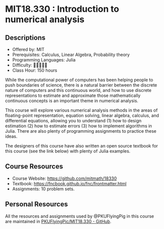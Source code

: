 # MIT18.330 : Introduction to numerical analysis

## Descriptions

- Offered by: MIT
- Prerequisites: Calculus, Linear Algebra, Probability theory
- Programming Languages: Julia
- Difficulty: 🌟🌟🌟🌟🌟
- Class Hour: 150 hours

While the computational power of computers has been helping people to push boundaries of science, there is a natural barrier between the discrete nature of computers and this continuous world, and how to use discrete representations to estimate and approximate those mathematically continuous concepts is an important theme in numerical analysis.

This course will explore various numerical analysis methods in the areas of floating-point representation, equation solving, linear algebra, calculus, and differential equations, allowing you to understand (1) how to design estimation (2) how to estimate errors (3) how to implement algorithms in Julia. There are also plenty of programming assignments to practice these ideas.

The designers of this course have also written an open source textbook for this course (see the link below) with plenty of Julia examples.

## Course Resources

- Course Website: <https://github.com/mitmath/18330>
- Textbook: <https://fncbook.github.io/fnc/frontmatter.html>
- Assignments: 10 problem sets.

## Personal Resources

All the resources and assignments used by @PKUFlyingPig in this course are maintained in [PKUFlyingPic/MIT18.330 - GitHub](https://github.com/PKUFlyingPig/MIT18.330).
